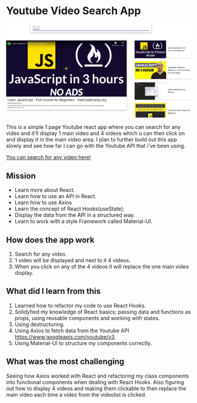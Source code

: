 # Youtube Video Search App

![Starting screen](./src/img/ytreactapp.png)

This is a simple 1 page Youtube react app where you can search for any video and it'll display 1 main video and 4 videos which u can then click on and display it in the main video area. I plan to further build out this app slowly and see how far I can go with the Youtube API that i've been using.

[You can search for any video here!](https://youtubereactapp.netlify.com/)

## Mission

- Learn more about React.
- Learn how to use an API in React.
- Learn how to use Axios
- Learn the concept of React Hooks(useState);
- Display the data from the API in a structured way.
- Learn to work with a style Framework called Material-UI.

## How does the app work

1. Search for any video.
1. 1 video will be displayed and next to it 4 videos.
1. When you click on any of the 4 videos it will replace the one main video display.

## What did I learn from this

1. Learned how to refactor my code to use React Hooks.
1. Solidyfied my knowledge of React basics; passing data and functions as props, using reusable components and working with states.
1. Using destructuring.
1. Using Axios to fetch data from the Youtube API https://www.googleapis.com/youtube/v3.
1. Using Material-UI to structure my components correctly.

## What was the most challenging

Seeing how Axios worked with React and refactoring my class components into functional components when dealing with React Hooks. Also figuring out how to display 4 videos and making them clickable to then replace the main video each time a video from the videolist is clicked.



